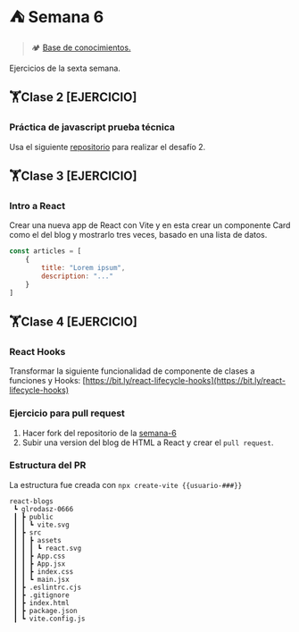# ⛺ Semana 6

> 🏕️ [Base de conocimientos.](https://undefinedshell.notion.site/Semana-6-23c11ff632cc4287aee99ca096b8b247#e0dcd018390141b1b64a56183ed19191)

Ejercicios de la sexta semana.

## 🏋Clase 2 [EJERCICIO]

### Práctica de javascript prueba técnica

Usa el siguiente [repositorio](https://github.com/glrodasz/prueba-tecnica-javascript-senior-fintech) para realizar el desafío 2.

## 🏋Clase 3 [EJERCICIO]

### Intro a React

Crear una nueva app de React con Vite y en esta crear un componente Card como el del blog y mostrarlo tres veces, basado en una lista de datos.

```jsx
const articles = [
    {
        title: "Lorem ipsum",
        description: "..."
    }
]
```

## 🏋Clase 4 [EJERCICIO]

### React Hooks

Transformar la siguiente funcionalidad de componente de clases a funciones y Hooks: [https://bit.ly/react-lifecycle-hooks](https://bit.ly/react-lifecycle-hooks)

### Ejercicio para pull request

1. Hacer fork del repositorio de la [semana-6](https://github.com/undefined-academy/semana-6)
2. Subir una version del blog de HTML a React y crear el  `pull request`.

### Estructura del PR

La estructura fue creada con `npx create-vite {{usuario-###}}`

```text
react-blogs
 ┗ glrodasz-0666
 ┃ ┣ public
 ┃ ┃ ┗ vite.svg
 ┃ ┣ src
 ┃ ┃ ┣ assets
 ┃ ┃ ┃ ┗ react.svg
 ┃ ┃ ┣ App.css
 ┃ ┃ ┣ App.jsx
 ┃ ┃ ┣ index.css
 ┃ ┃ ┗ main.jsx
 ┃ ┣ .eslintrc.cjs
 ┃ ┣ .gitignore
 ┃ ┣ index.html
 ┃ ┣ package.json
 ┃ ┗ vite.config.js        
```
